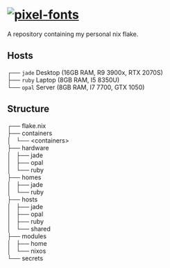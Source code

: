 <h1 align="left"><a href="https://fontmeme.com/pixel-fonts/"><img src="https://fontmeme.com/permalink/240129/1add7ef2bcaa28a4305401d08446746c.png" alt="pixel-fonts" border="0"></a></h1>

<p align="left">A repository containing my personal nix flake.</p>

## Hosts
┌── `jade` Desktop (16GB RAM, R9 3900x, RTX 2070S)<br>
├── `ruby` Laptop (8GB RAM, I5 8350U)<br>
└── `opal` Server (8GB RAM, I7 7700, GTX 1050)<br>
## Structure
┌── flake.nix<br>
├── containers<br>
│   └── \<containers><br>
├── hardware<br>
│   ├── jade<br>
│   ├── opal<br>
│   └── ruby<br>
├── homes<br>
│   ├── jade<br>
│   └── ruby<br>
├── hosts<br>
│   ├── jade<br>
│   ├── opal<br>
│   ├── ruby<br>
│   └── shared<br>
├── modules<br>
│   ├── home<br>
│   └── nixos<br>
└── secrets<br>
